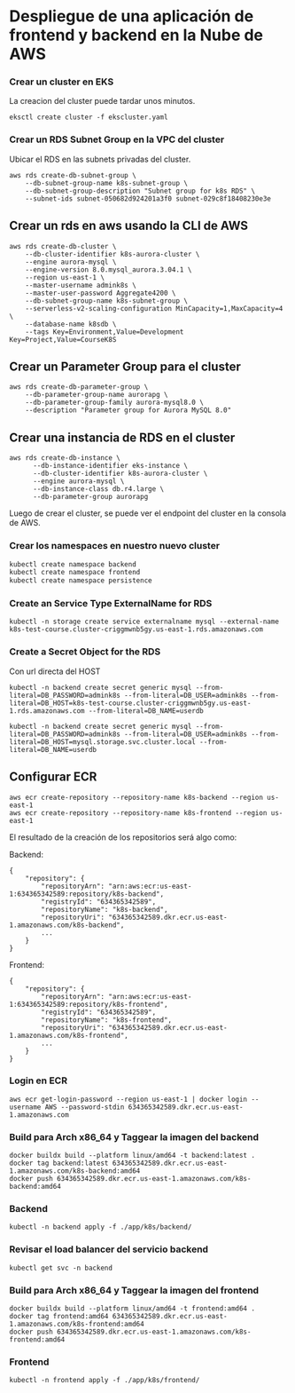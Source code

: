 # Despliegue de una aplicación de frontend y backend en la Nube de AWS

### Crear un cluster en EKS

La creacion del cluster puede tardar unos minutos.
```
eksctl create cluster -f ekscluster.yaml
```

### Crear un RDS Subnet Group en la VPC del cluster
Ubicar el RDS en las subnets privadas del cluster.
```
aws rds create-db-subnet-group \
    --db-subnet-group-name k8s-subnet-group \
    --db-subnet-group-description "Subnet group for k8s RDS" \
    --subnet-ids subnet-050682d924201a3f0 subnet-029c8f18408230e3e
```

## Crear un rds en aws usando la CLI de AWS

```
aws rds create-db-cluster \
    --db-cluster-identifier k8s-aurora-cluster \
    --engine aurora-mysql \
    --engine-version 8.0.mysql_aurora.3.04.1 \
    --region us-east-1 \
    --master-username admink8s \
    --master-user-password Aggregate4200 \
    --db-subnet-group-name k8s-subnet-group \
    --serverless-v2-scaling-configuration MinCapacity=1,MaxCapacity=4 \
    --database-name k8sdb \
    --tags Key=Environment,Value=Development Key=Project,Value=CourseK8S
```

## Crear un Parameter Group para el cluster

```
aws rds create-db-parameter-group \
    --db-parameter-group-name aurorapg \
    --db-parameter-group-family aurora-mysql8.0 \
    --description "Parameter group for Aurora MySQL 8.0"
```

## Crear una instancia de RDS en el cluster

```
aws rds create-db-instance \
      --db-instance-identifier eks-instance \
      --db-cluster-identifier k8s-aurora-cluster \
      --engine aurora-mysql \
      --db-instance-class db.r4.large \
      --db-parameter-group aurorapg
```

Luego de crear el cluster, se puede ver el endpoint del cluster en la consola de AWS.

### Crear los namespaces en nuestro nuevo cluster

```bash
kubectl create namespace backend
kubectl create namespace frontend
kubectl create namespace persistence
```

### Create an Service Type ExternalName for RDS

```
kubectl -n storage create service externalname mysql --external-name k8s-test-course.cluster-criggmwnb5gy.us-east-1.rds.amazonaws.com
```

### Create a Secret Object for the RDS

Con url directa del HOST
```
kubectl -n backend create secret generic mysql --from-literal=DB_PASSWORD=admink8s --from-literal=DB_USER=admink8s --from-literal=DB_HOST=k8s-test-course.cluster-criggmwnb5gy.us-east-1.rds.amazonaws.com --from-literal=DB_NAME=userdb
```

```
kubectl -n backend create secret generic mysql --from-literal=DB_PASSWORD=admink8s --from-literal=DB_USER=admink8s --from-literal=DB_HOST=mysql.storage.svc.cluster.local --from-literal=DB_NAME=userdb
```


## Configurar ECR

```
aws ecr create-repository --repository-name k8s-backend --region us-east-1
aws ecr create-repository --repository-name k8s-frontend --region us-east-1
```

El resultado de la creación de los repositorios será algo como:

Backend:
```
{
    "repository": {
        "repositoryArn": "arn:aws:ecr:us-east-1:634365342589:repository/k8s-backend",
        "registryId": "634365342589",
        "repositoryName": "k8s-backend",
        "repositoryUri": "634365342589.dkr.ecr.us-east-1.amazonaws.com/k8s-backend",
        ...
    }
}
```

Frontend:
```
{
    "repository": {
        "repositoryArn": "arn:aws:ecr:us-east-1:634365342589:repository/k8s-frontend",
        "registryId": "634365342589",
        "repositoryName": "k8s-frontend",
        "repositoryUri": "634365342589.dkr.ecr.us-east-1.amazonaws.com/k8s-frontend",
        ...
    }
}
```

### Login en ECR

```
aws ecr get-login-password --region us-east-1 | docker login --username AWS --password-stdin 634365342589.dkr.ecr.us-east-1.amazonaws.com
```

### Build para Arch x86_64 y Taggear la imagen del backend

```
docker buildx build --platform linux/amd64 -t backend:latest .
docker tag backend:latest 634365342589.dkr.ecr.us-east-1.amazonaws.com/k8s-backend:amd64
docker push 634365342589.dkr.ecr.us-east-1.amazonaws.com/k8s-backend:amd64
```

### Backend

```
kubectl -n backend apply -f ./app/k8s/backend/
```

### Revisar el load balancer del servicio backend

```
kubectl get svc -n backend
```

### Build para Arch x86_64 y Taggear la imagen del frontend

```
docker buildx build --platform linux/amd64 -t frontend:amd64 .
docker tag frontend:amd64 634365342589.dkr.ecr.us-east-1.amazonaws.com/k8s-frontend:amd64
docker push 634365342589.dkr.ecr.us-east-1.amazonaws.com/k8s-frontend:amd64
```

### Frontend

```
kubectl -n frontend apply -f ./app/k8s/frontend/
```

